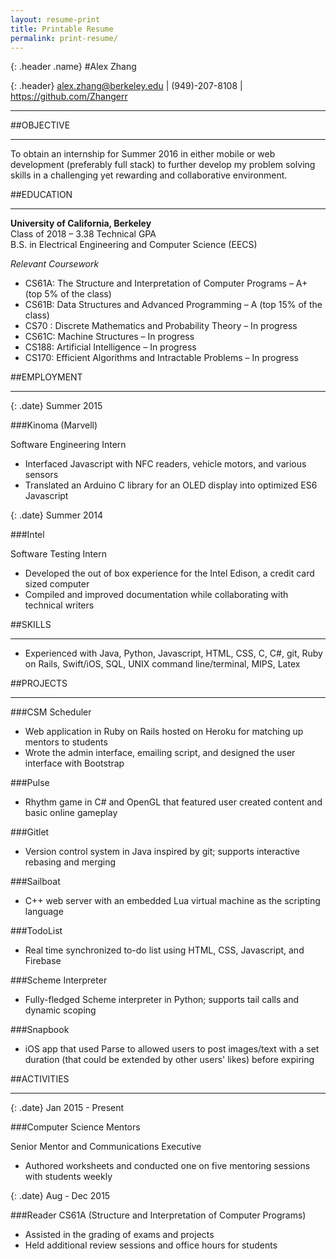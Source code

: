```yaml
---
layout: resume-print
title: Printable Resume
permalink: print-resume/
---
```


{: .header .name}
#Alex Zhang

{: .header}
<alex.zhang@berkeley.edu> \| (949)-207-8108 \| <https://github.com/Zhangerr>


------

##OBJECTIVE

------

To obtain an internship for Summer 2016 in either mobile or web development (preferably full stack) to further develop my problem solving skills in a challenging yet rewarding and collaborative environment.

##EDUCATION

------

**University of California, Berkeley**  
Class of 2018 – 3.38 Technical GPA  
B.S. in Electrical Engineering and Computer Science (EECS)

*Relevant Coursework*

*  CS61A: The Structure and Interpretation of Computer Programs – A+ (top 5% of the class) 
*  CS61B: Data Structures and Advanced Programming – A (top 15% of the class)
*  CS70 : Discrete Mathematics and Probability Theory – In progress
*  CS61C: Machine Structures – In progress
*  CS188: Artificial Intelligence – In progress
*  CS170: Efficient Algorithms and Intractable Problems – In progress

##EMPLOYMENT

------

{: .date}
Summer 2015

###Kinoma (Marvell)

Software Engineering Intern

*  Interfaced Javascript with NFC readers, vehicle motors, and various sensors
*  Translated an Arduino C library for an OLED display into optimized ES6 Javascript

{: .date}
Summer 2014

###Intel

Software Testing Intern

*  Developed the out of box experience for the Intel Edison, a credit card sized computer
*  Compiled and improved documentation while collaborating with technical writers

##SKILLS

------

*  Experienced with Java, Python, Javascript, HTML, CSS, C, C#, git, Ruby on Rails, Swift/iOS, SQL, UNIX command line/terminal, MIPS, Latex

##PROJECTS

------

###CSM Scheduler
*  Web application in Ruby on Rails hosted on Heroku for matching up mentors to students
*  Wrote the admin interface, emailing script, and designed the user interface with Bootstrap

###Pulse
*  Rhythm game in C# and OpenGL that featured user created content and basic online gameplay

###Gitlet
*  Version control system in Java inspired by git; supports interactive rebasing and merging

###Sailboat
*  C++ web server with an embedded Lua virtual machine as the scripting language

###TodoList
*  Real time synchronized to-do list using HTML, CSS, Javascript, and Firebase

###Scheme Interpreter
*  Fully-fledged Scheme interpreter in Python; supports tail calls and dynamic scoping

###Snapbook
*  iOS app that used Parse to allowed users to post images/text with a set duration (that could be extended by other users' likes) before expiring

##ACTIVITIES

------

{: .date}
Jan 2015 - Present

###Computer Science Mentors

Senior Mentor and Communications Executive

*  Authored worksheets and conducted one on five mentoring sessions with students weekly

{: .date}
Aug - Dec 2015

###Reader
CS61A (Structure and Interpretation of Computer Programs) 

*  Assisted in the grading of exams and projects
*  Held additional review sessions and office hours for students 


